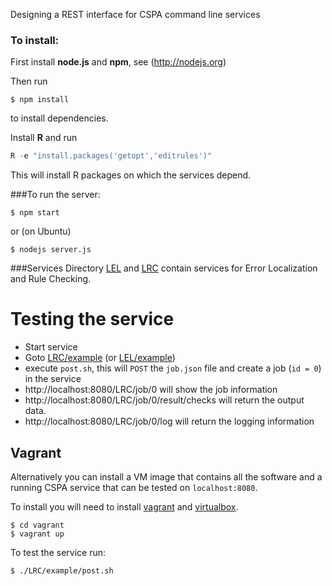 Designing a REST interface for CSPA command line services


### To install:

First install **node.js** and **npm**, see (http://nodejs.org)

Then run
```
$ npm install
```
to install dependencies.


Install **R** and run
```S
R -e "install.packages('getopt','editrules')"
```
This will install R packages on which the services depend.


###To run the server:

```
$ npm start
```
or (on Ubuntu)
```
$ nodejs server.js
```

###Services
Directory [LEL](LEL)  and [LRC](LRC) contain services for Error Localization and Rule Checking.

# Testing the service

- Start service
- Goto [LRC/example](LRC/example) (or [LEL/example](LEL/example))
- execute `post.sh`, this will `POST`  the `job.json` file and create a job (`id = 0`) in the service
- http://localhost:8080/LRC/job/0 will show the job information
- http://localhost:8080/LRC/job/0/result/checks will return the output data.
- http://localhost:8080/LRC/job/0/log will return the logging information


## Vagrant
Alternatively you can install a VM image that contains all the software and a running CSPA service that can be tested on `localhost:8080`. 

To install you will need to install [vagrant](http://www.vagrantup.com/) and [virtualbox](https://www.virtualbox.org/).

```
$ cd vagrant
$ vagrant up
```

To test the service run:
```
$ ./LRC/example/post.sh
```


